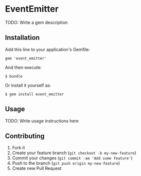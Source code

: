 # EventEmitter

TODO: Write a gem description

## Installation

Add this line to your application's Gemfile:

    gem 'event_emitter'

And then execute:

    $ bundle

Or install it yourself as:

    $ gem install event_emitter

## Usage

TODO: Write usage instructions here

## Contributing

1. Fork it
2. Create your feature branch (`git checkout -b my-new-feature`)
3. Commit your changes (`git commit -am 'Add some feature'`)
4. Push to the branch (`git push origin my-new-feature`)
5. Create new Pull Request
